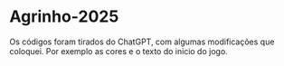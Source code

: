 # Agrinho-2025
Os códigos foram tirados do ChatGPT, com algumas modificações que coloquei. Por exemplo as cores e o texto do inicio do jogo.
